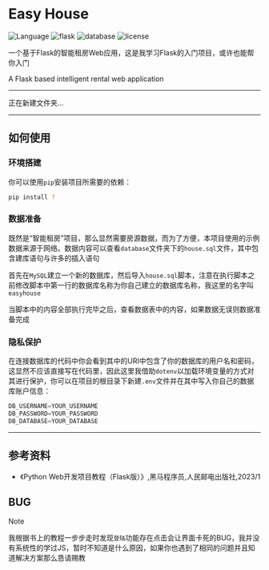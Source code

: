 # Easy House

![Language](https://img.shields.io/badge/Language-Python-blue)
![flask](https://img.shields.io/badge/package-Flask-black)
![database](https://img.shields.io/badge/database-MySQL-green)
![license](https://img.shields.io/badge/License-MIT-red)

一个基于Flask的智能租房Web应用，这是我学习Flask的入门项目，或许也能帮你入门

A Flask based intelligent rental web application

---

正在新建文件夹...

---

## 如何使用

### 环境搭建

你可以使用`pip`安装项目所需要的依赖：

```bash
pip install ?
```

### 数据准备

既然是“智能租房”项目，那么显然需要房源数据，而为了方便，本项目使用的示例数据来源于网络。数据内容可以查看`database`文件夹下的`house.sql`文件，其中包含建库语句与许多的插入语句

首先在`MySQL`建立一个新的数据库，然后导入`house.sql`脚本，注意在执行脚本之前修改脚本中第一行的数据库名称为你自己建立的数据库名称，我这里的名字叫`easyhouse`

当脚本中的内容全部执行完毕之后，查看数据表中的内容，如果数据无误则数据准备完成

### 隐私保护

在连接数据库的代码中你会看到其中的URI中包含了你的数据库的用户名和密码，这显然不应该直接写在代码里，因此这里我借助`dotenv`以加载环境变量的方式对其进行保护，你可以在项目的根目录下新建`.env`文件并在其中写入你自己的数据库账户信息：

```python
DB_USERNAME=YOUR_USERNAME
DB_PASSWORD=YOUR_PASSWORD
DB_DATABASE=YOUR_DATABASE
```

---

## 参考资料

- 《Python Web开发项目教程（Flask版）》,黑马程序员,人民邮电出版社,2023/1

## BUG

>[!note]
>我根据书上的教程一步步走时发现`登陆`功能存在点击会让界面卡死的BUG，我并没有系统性的学过JS，暂时不知道是什么原因，如果你也遇到了相同的问题并且知道解决方案那么恳请赐教
